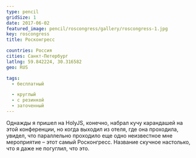 ```yaml
---
type: pencil
gridSize: 1
date: 2017-06-02
featured_image: pencil/roscongress/gallery/roscongress-1.jpg
key: roscongress
title: Росконгресс

countries: Россия
cities: Санкт-Петербург
latlng: 59.842224, 30.316582
geo: RUS

tags:
  - бесплатный

  - круглый
  - с резинкой
  - заточенный
---
```


Однажды я пришел на HolyJS, конечно, набрал кучу карандашей на этой конференции, но когда выходил из отеля, где она проходила, увидел, что параллельно проходило еще одно неизвестное мне мероприятие – этот самый Росконгресс. Название скучное настолько, что я даже не погуглил, что это.
